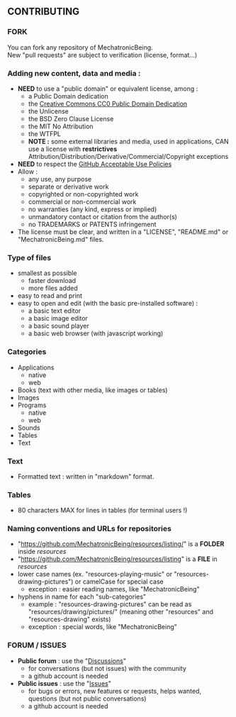 ## CONTRIBUTING

### FORK
You can fork any repository of MechatronicBeing.  
New "pull requests" are subject to verification (license, format...)

### Adding new content, data and media :
- **NEED** to use a "public domain" or equivalent license, among :
  - a Public Domain dedication 
  - the [Creative Commons CC0 Public Domain Dedication](LICENSE)
  - the Unlicense
  - the BSD Zero Clause License
  - the MIT No Attribution
  - the WTFPL
  - **NOTE :** some external libraries and media, used in applications, CAN use a license with **restrictives** Attribution/Distribution/Derivative/Commercial/Copyright exceptions  
- **NEED** to respect the [GitHub Acceptable Use Policies](https://docs.github.com/en/site-policy/acceptable-use-policies/github-acceptable-use-policies)
- Allow :
  - any use, any purpose
  - separate or derivative work
  - copyrighted or non-copyrighted work
  - commercial or non-commercial work
  - no warranties (any kind, express or implied)
  - unmandatory contact or citation from the author(s) 
  - no TRADEMARKS or PATENTS infringement
- The license must be clear, and written in a "LICENSE", "README.md" or "MechatronicBeing.md" files.

### Type of files
- smallest as possible
  - faster download
  - more files added
- easy to read and print
- easy to open and edit (with the basic pre-installed software) :
  - a basic text editor
  - a basic image editor
  - a basic sound player
  - a basic web browser (with javascript working)
  
### Categories
- Applications
  - native
  - web
- Books (text with other media, like images or tables)
- Images
- Programs
  - native
  - web
- Sounds
- Tables
- Text

  
### Text
- Formatted text : written in "markdown" format.
    
### Tables
- 80 characters MAX for lines in tables (for terminal users !)

### Naming conventions and URLs for repositories
- "https://github.com/MechatronicBeing/resources/listing/" is a **FOLDER** inside *resources*
- "https://github.com/MechatronicBeing/resources/listing" is a **FILE** in *resources*
- lower case names (ex. "resources-playing-music" or "resources-drawing-pictures") or camelCase for special case
  - exception : easier reading names, like "MechatronicBeing"
- hyphens in name for each "sub-categories" 
  - example : "resources-drawing-pictures" can be read as "resources/drawing/pictures/" (meaning other "resources" and "resources-drawing" exists)
  - exception : special words, like "MechatronicBeing" 
  
### FORUM / ISSUES
- **Public forum** : use the "[Discussions](https://github.com/MechatronicBeing/resources/discussions)"
  - for conversations (but not issues) with the community 
  - a github account is needed
- **Public issues** : use the "[Issues](https://github.com/MechatronicBeing/resources/issues)"
  - for bugs or errors, new features or requests, helps wanted, questions (but not public conversations)
  - a github account is needed
  